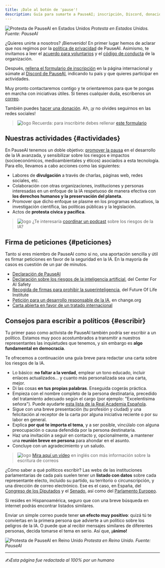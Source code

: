 ```yaml
---
title: ¡Dale al botón de 'pause'!
description: Guía para sumarte a PauseAI; inscripción, Discord, donaciones y actividades. Divulgación, protesta pacífica y consejos para escribir a representantes.
---
```


![Protesta de PauseAI en Estados Unidos](/es/protestausa.jpg)
_Protesta en Estados Unidos. Fuente: PauseAI_

¿Quieres unirte a nosotros? ¡Bienvenido! En primer lugar hemos de aclarar que nos regimos por la [política de privacidad](/privacidad) de PauseAI. Asimismo, te invitamos a leer el [acuerdo para voluntarios](/volunteer-agreement) y el [código de conducta](/protesters-code-of-conduct) de la organización.

Después, [rellena el formulario de inscripción](https://pauseai.info/join) en la página internacional y súmate al [Discord de PauseAI](https://discord.gg/2XXWXvErfA), indicando tu país y que quieres participar en actividades.

Muy pronto contactaremos contigo y te orientaremos para que te pongas en marcha con iniciativas útiles. Si tienes cualquier duda, escríbenos un [correo](mailto:contacto@pauseai.es).

También puedes [hacer una donación](https://pauseai.info/donate). Ah, ¡y no olvides seguirnos en las redes sociales!

> ![logo](/es/bullet.png) Recuerda: para inscribirte debes rellenar [este formulario](https://pauseai.info/join)

## Nuestras actividades {#actividades}

En PauseAI tenemos un doble objetivo: [promover la pausa](/pausa) en el desarrollo de la IA avanzada, y sensibilizar sobre los riesgos e impactos (socioeconómicos, medioambientales y éticos) asociados a esta tecnología. Para ello, llevamos a cabo acciones como las siguientes:

- Labores de **divulgación** a través de charlas, páginas web, redes sociales, etc.
- Colaboración con otras organizaciones, instituciones y personas interesadas en un enfoque de la IA respetuoso de manera efectiva con **los derechos humanos y la preservación del planeta**.
- Promover que dicho enfoque se plasme en los programas educativos, la investigación científica, las políticas públicas y la legislación.
- Actos de **protesta cívica y pacífica**.

> ![logo](/es/bullet.png) ¿Te interesaría [coordinar un podcast](/debate#falta-info) sobre los riesgos de la IA?

## Firma de peticiones {#peticiones}

Tanto si eres miembro de PauseAI como si no, una aportación sencilla y útil es firmar peticiones en favor de la seguridad en la IA. En la mayoría de casos es cuestión de un par de minutos.

- [Declaración de PauseAI](https://pauseai.info/statement)
- [Declaración sobre los riesgos de la inteligencia artificial](https://aistatement.com), del Center For AI Safety
- [Recogida de firmas para prohibir la superinteligencia](https://superintelligence-statement.org), del Future Of Life Institute
- [Petición para un desarrollo responsable de la IA](https://www.change.org/p/artificial-intelligence-time-is-running-out-for-responsible-ai-development-2a2f1a13-b63a-4d8c-979b-b144bded2f48), en change.org
- [Carta abierta en favor de un tratado internacional](https://aitreaty.org/)

## Consejos para escribir a políticos {#escribir}

Tu primer paso como activista de PauseAI también podría ser escribir a un político. Estamos muy poco acostumbrados a transmitir a nuestros representantes las inquietudes que tenemos, y sin embargo es **algo fundamental en democracia**.

Te ofrecemos a continuación una guía breve para redactar una carta sobre los riesgos de la IA.

- Lo básico: **no faltar a la verdad**, emplear un tono educado, incluir enlaces actualizados... y cuanto más personalizada sea una carta, mejor.
- Di las cosas **en tus propias palabras**. Enseguida cogerás práctica.
- Empieza con el nombre completo de la persona destinataria, precedido del tratamiento adecuado según el cargo (por ejemplo: "Excelentísima señora"). Puede ayudarte [esta lista de la Real Academia Española](https://www.rae.es/libro-estilo-justicia/ap%C3%A9ndice-6-cargos-y-tratamientos).
- Sigue con una breve presentación (tu profesión y ciudad) y una felicitación al receptor de la carta por alguna iniciativa reciente o por su labor en general.
- Explica **por qué te importa el tema**, y a ser posible, vincúlalo con alguna preocupación o causa defendida por la persona destinataria.
- Haz una invitación a seguir en contacto y, opcionalmente, a mantener una **reunión breve en persona** para ahondar en el asunto.
- Concluye con un agradecimiento y un saludo.

> ![logo](/es/bullet.png) [Mira aquí un vídeo](https://www.youtube.com/watch?v=Mjq4NFiKKd0) en inglés con más información sobre la escritura de correos

¿Cómo saber a qué políticos escribir? Las webs de las instituciones parlamentarias de cada país suelen tener un **listado con datos** sobre cada representante electo, incluido su partido, su territorio o circunscripción, y una dirección de correo electrónico. Ese es el caso, en España, del [Congreso de los Diputados](https://www.congreso.es/es/busqueda-de-diputados) y el [Senado](https://www.senado.es/web/composicionorganizacion/senadores/composicionsenado/senadoresenactivo/index.html), así como del [Parlamento Europeo](https://www.europarl.europa.eu/meps/es/search/advanced?countryCode=ES).

Si resides en Hispanoamérica, seguro que con una breve búsqueda en internet podrás encontrar listados similares.

Enviar un simple correo puede tener **un efecto muy positivo**: quizá tú te conviertas en la primera persona que advierte a un político sobre los peligros de la IA. O puede que al recibir mensajes similares de diferentes personas, decida tomarse el tema en serio. Así que, **¡ánimo!**

![Protesta de PauseAI en Reino Unido](/es/protestauk2.jpg)
_Protesta en Reino Unido. Fuente: PauseAI_

---

✍️*Esta página fue redactada al 100% por un humano*

